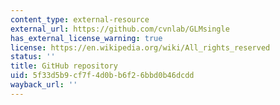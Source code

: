 ```yaml
---
content_type: external-resource
external_url: https://github.com/cvnlab/GLMsingle
has_external_license_warning: true
license: https://en.wikipedia.org/wiki/All_rights_reserved
status: ''
title: GitHub repository
uid: 5f33d5b9-cf7f-4d0b-b6f2-6bbd0b46dcdd
wayback_url: ''
---
```


